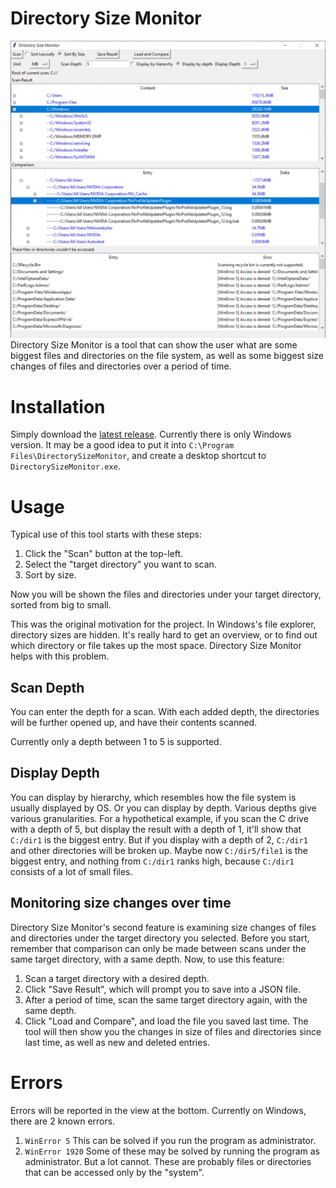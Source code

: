 # Directory Size Monitor
![Intro screenshot](docs/images/Intro.jpg)
Directory Size Monitor is a tool that can show the user what are some biggest files and directories on the file system, as well as some biggest size changes of files and directories over a period of time.

# Installation
Simply download the [latest release](https://github.com/FreemanMakesGames/DirectorySizeMonitor/releases).
Currently there is only Windows version. It may be a good idea to put it into `C:\Program Files\DirectorySizeMonitor`, and create a desktop shortcut to `DirectorySizeMonitor.exe`.

# Usage
Typical use of this tool starts with these steps:
1. Click the "Scan" button at the top-left.
2. Select the "target directory" you want to scan.
3. Sort by size.

Now you will be shown the files and directories under your target directory, sorted from big to small.

This was the original motivation for the project. In Windows's file explorer, directory sizes are hidden. It's really hard to get an overview, or to find out which directory or file takes up the most space. Directory Size Monitor helps with this problem.

## Scan Depth
You can enter the depth for a scan. With each added depth, the directories will be further opened up, and have their contents scanned.

Currently only a depth between 1 to 5 is supported.

## Display Depth
You can display by hierarchy, which resembles how the file system is usually displayed by OS. Or you can display by depth. Various depths give various granularities. For a hypothetical example, if you scan the C drive with a depth of 5, but display the result with a depth of 1, it'll show that `C:/dir1` is the biggest entry. But if you display with a depth of 2, `C:/dir1` and other directories will be broken up. Maybe now `C:/dir5/file1` is the biggest entry, and nothing from `C:/dir1` ranks high, because `C:/dir1` consists of a lot of small files.

## Monitoring size changes over time
Directory Size Monitor's second feature is examining size changes of files and directories under the target directory you selected. Before you start, remember that comparison can only be made between scans under the same target directory, with a same depth. Now, to use this feature:
1. Scan a target directory with a desired depth.
2. Click "Save Result", which will prompt you to save into a JSON file.
3. After a period of time, scan the same target directory again, with the same depth.
4. Click "Load and Compare", and load the file you saved last time.
The tool will then show you the changes in size of files and directories since last time, as well as new and deleted entries.

# Errors
Errors will be reported in the view at the bottom. Currently on Windows, there are 2 known errors.
1. `WinError 5` This can be solved if you run the program as administrator.
2. `WinError 1920` Some of these may be solved by running the program as administrator. But a lot cannot. These are probably files or directories that can be accessed only by the "system".
